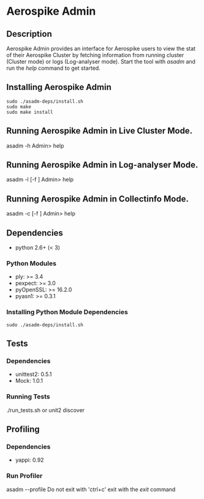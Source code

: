 # Aerospike Admin
## Description
Aerospike Admin provides an interface for Aerospike users to view the stat
of their Aerospike Cluster by fetching information from running cluster (Cluster mode) or logs (Log-analyser mode).
Start the tool with *asadm* and run the *help* command to get started.

## Installing Aerospike Admin
```
sudo ./asadm-deps/install.sh
sudo make
sudo make install
```

## Running Aerospike Admin in Live Cluster Mode.
asadm -h <Aerospike Server Address>
Admin> help

## Running Aerospike Admin in Log-analyser Mode.
asadm -l [-f <location of logs>]
Admin> help

## Running Aerospike Admin in Collectinfo Mode.
asadm -c [-f <location of collectinfo>]
Admin> help


## Dependencies
- python 2.6+ (< 3)

### Python Modules
- ply: >= 3.4
- pexpect: >= 3.0
- pyOpenSSL: >= 16.2.0
- pyasn1: >= 0.3.1

### Installing Python Module Dependencies
```
sudo ./asadm-deps/install.sh
```

## Tests
### Dependencies
- unittest2: 0.5.1
- Mock: 1.0.1

### Running Tests
./run_tests.sh or unit2 discover

## Profiling
### Dependencies
- yappi: 0.92

### Run Profiler
asadm --profile
Do not exit with 'ctrl+c' exit with the *exit* command
